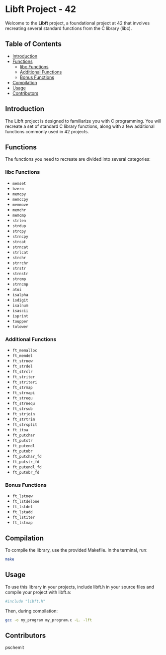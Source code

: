# Libft Project - 42

Welcome to the **Libft** project, a foundational project at 42 that involves recreating several standard functions from the C library (libc).

## Table of Contents

- [Introduction](#introduction)
- [Functions](#functions)
  - [libc Functions](#libc-functions)
  - [Additional Functions](#additional-functions)
  - [Bonus Functions](#bonus-functions)
- [Compilation](#compilation)
- [Usage](#usage)
- [Contributors](#contributors)

## Introduction

The Libft project is designed to familiarize you with C programming. You will recreate a set of standard C library functions, along with a few additional functions commonly used in 42 projects.

## Functions

The functions you need to recreate are divided into several categories:

### libc Functions

- `memset`
- `bzero`
- `memcpy`
- `memccpy`
- `memmove`
- `memchr`
- `memcmp`
- `strlen`
- `strdup`
- `strcpy`
- `strncpy`
- `strcat`
- `strncat`
- `strlcat`
- `strchr`
- `strrchr`
- `strstr`
- `strnstr`
- `strcmp`
- `strncmp`
- `atoi`
- `isalpha`
- `isdigit`
- `isalnum`
- `isascii`
- `isprint`
- `toupper`
- `tolower`

### Additional Functions

- `ft_memalloc`
- `ft_memdel`
- `ft_strnew`
- `ft_strdel`
- `ft_strclr`
- `ft_striter`
- `ft_striteri`
- `ft_strmap`
- `ft_strmapi`
- `ft_strequ`
- `ft_strnequ`
- `ft_strsub`
- `ft_strjoin`
- `ft_strtrim`
- `ft_strsplit`
- `ft_itoa`
- `ft_putchar`
- `ft_putstr`
- `ft_putendl`
- `ft_putnbr`
- `ft_putchar_fd`
- `ft_putstr_fd`
- `ft_putendl_fd`
- `ft_putnbr_fd`

### Bonus Functions

- `ft_lstnew`
- `ft_lstdelone`
- `ft_lstdel`
- `ft_lstadd`
- `ft_lstiter`
- `ft_lstmap`

## Compilation

To compile the library, use the provided Makefile. In the terminal, run:

```sh
make
```

## Usage
To use this library in your projects, include libft.h in your source files and compile your project with libft.a:
```sh
#include "libft.h"
```

Then, during compilation:
```sh
gcc -o my_program my_program.c -L. -lft
```

## Contributors
pschemit
